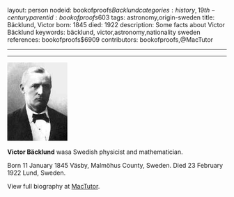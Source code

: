 layout: person
nodeid: bookofproofs$Backlund
categories: history,19th-century
parentid: bookofproofs$603
tags: astronomy,origin-sweden
title: Bäcklund, Victor
born: 1845
died: 1922
description: Some facts about Victor Bäcklund
keywords: bäcklund, victor,astronomy,nationality sweden
references: bookofproofs$6909
contributors: bookofproofs,@MacTutor

---


---

![Backlund.jpg](https://github.com/bookofproofs/bookofproofs.github.io/blob/main/_sources/_assets/images/portraits/Backlund.jpg?raw=true)

**Victor Bäcklund** wasa Swedish physicist and mathematician.

Born 11 January 1845 Väsby, Malmöhus County, Sweden. Died 23 February 1922 Lund, Sweden.


View full biography at [MacTutor](https://mathshistory.st-andrews.ac.uk/Biographies/Backlund/).